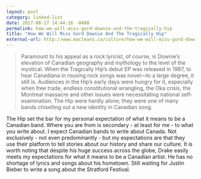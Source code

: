 ```yaml
---
layout: post
category: linked-list
date: 2017-08-27 14:44:16 -0400
permalink: how-we-will-miss-gord-downie-and-the-tragically-hip
title: "How We Will Miss Gord Downie And The Tragically Hip"
external-url: http://www.macleans.ca/culture/how-we-will-miss-gord-downie-and-the-tragically-hip/
---
```



> Paramount to his appeal as a rock lyricist, of course, is Downie’s elevation of Canadian geography and mythology to the level of the mystical. When the Tragically Hip’s debut EP was released in 1987, to hear Canadiana in rousing rock songs was novel—to a large degree, it still is. Audiences in the Hip’s early days were hungry for it, especially when free trade, endless constitutional wrangling, the Oka crisis, the Montreal massacre and other issues were necessitating national self-examination. The Hip were hardly alone; they were one of many bands chiselling out a new identity in Canadian song.

The Hip set the bar for my personal expectation of what it means to be a Canadian band. Where you are from is secondary - at least for me - to what you write about. I expect Canadian bands to write about Canada. Not exclusively - not even predominantly - but my expectations are that they use their platform to tell stories about our history and share our culture. It is worth noting that despite his huge success across the globe, Drake easily meets my expectations for what it means to be a Canadian artist. He has no shortage of lyrics and songs about his hometown. Still waiting for Justin Bieber to write a song about the Stratford Festival.